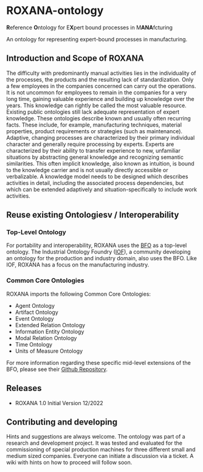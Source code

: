 # ROXANA-ontology  
**R**eference **O**ntology for E**X**pert bound processes in M**ANA**fcturing

An ontology for representing expert-bound processes in manufacturing. 

## Introduction and Scope of ROXANA
The difficulty with predominantly manual activities lies in the individuality of the processes, the products and the resulting lack of standardization. Only a few employees in the companies concerned can carry out the operations. It is not uncommon for employees to remain in the companies for a very long time, gaining valuable experience and building up knowledge over the years. This knowledge can rightly be called the most valuable resource. Existing public ontologies still lack adequate representation of expert knowledge. These ontologies describe known and usually often recurring facts. These include, for example, manufacturing techniques, material properties, product requirements or strategies (such as maintenance).  
Adaptive, changing processes are characterized by their primary individual character and generally require processing by experts. Experts are characterized by their ability to transfer experience to new, unfamiliar situations by abstracting general knowledge and recognizing semantic similarities. This often implicit knowledge, also known as intuition, is bound to the knowledge carrier and is not usually directly accessible or verbalizable. A knowledge model needs to be designed which describes activities in detail, including the associated process dependencies, but which can be extended adaptively and situation-specifically to include work activities.

## Reuse existing Ontologiesv / Interoperability
### Top-Level Ontology

For portability and interoperability, ROXANA uses the [BFO](https://basic-formal-ontology.org/) as a top-level ontology. The Industrial Ontology Foundry ([IOF](https://www.industrialontologies.org/)), a community developing an ontology for the production and industry domain, also uses the BFO. Like IOF, ROXANA has a focus on the manufacturing industry.

### Common Core Ontologies
ROXANA imports the following Common Core Ontologies:
- Agent Ontology
- Artifact Ontology
- Event Ontology
- Extended Relation Ontology
- Information Entity Ontology
- Modal Relation Ontology 
- Time Ontology
- Units of Measure Ontology

For more information regarding these specific mid-level extensions of the BFO, please see their [Github Repository](https://github.com/CommonCoreOntology/CommonCoreOntologies). 

## Releases
- ROXANA 1.0 Initial Version 12/2022

## Contributing and developing
Hints and suggestions are always welcome. The ontology was part of a research and development project. It was tested and evaluated for the commissioning of special production machines for three different small and medium sized companies. 
Everyone can initiate a discussion via a ticket. A wiki with hints on how to proceed will follow soon. 

